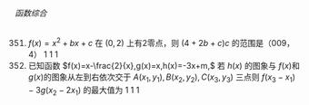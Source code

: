 ###### 函数综合
351. $f(x)=x^{2} + bx + c$ 在 $(0,2)$ 上有2零点，则 $(4 + 2b + c)c$ 的范围是（009，4）	1	1	1
352. 已知函数 $f(x)=x-\frac{2}{x},g(x)=x,h(x)=-3x+m,$ 若 $h(x)$ 的图象与 $f(x)$和$g(x)$的图象从左到右依次交于 $A(x_{1},y_{1}),B(x_{2},y_{2}),C(x_{3},y_{3})$ 三点则 $f(x_{3}-x_{1})-3g(x_{2}-2x_{1})$ 的最大值为	1	1	1
